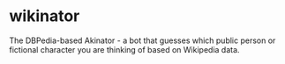 # wikinator
The DBPedia-based Akinator - a bot that guesses which public person or fictional character you are thinking of based on Wikipedia data.
